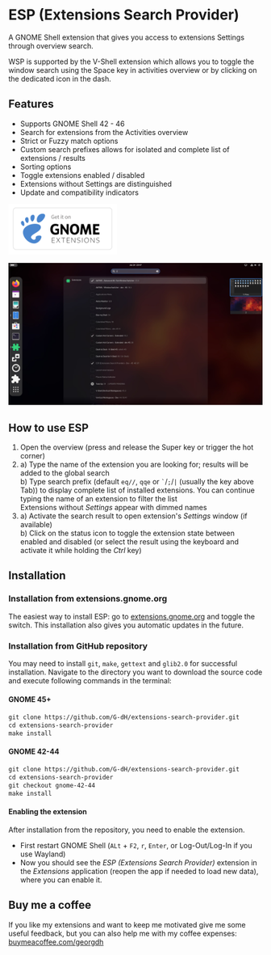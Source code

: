 # ESP (Extensions Search Provider)
A GNOME Shell extension that gives you access to extensions Settings through overview search.

WSP is supported by the V-Shell extension which allows you to toggle the window search using the Space key in activities overview or by clicking on the dedicated icon in the dash.

## Features
- Supports GNOME Shell 42 - 46
- Search for extensions from the Activities overview
- Strict or Fuzzy match options
- Custom search prefixes allows for isolated and complete list of extensions / results
- Sorting options
- Toggle extensions enabled / disabled
- Extensions without Settings are distinguished
- Update and compatibility indicators

[<img alt="" height="100" src="https://raw.githubusercontent.com/andyholmes/gnome-shell-extensions-badge/master/get-it-on-ego.svg?sanitize=true">](https://extensions.gnome.org/extension/6721)

![ESP (Extensions Search Provider)](screenshot.jpg)

## How to use ESP
1.  Open the overview (press and release the Super key or trigger the hot corner)
2.  a) Type the name of the extension you are looking for; results will be added to the global search<br>
    b) Type search prefix (default `eq//`, `qqe` or ``` ` ```/`;`/`|` (usually the key above Tab)) to display complete list of installed extensions. You can continue typing the name of an extension to filter the list<br>
    Extensions without *Settings* appear with dimmed names<br>
3.  a) Activate the search result to open extension's *Settings* window (if available)<br>
    b) Click on the status icon to toggle the extension state between enabled and disabled (or select the result using the keyboard and activate it while holding the *Ctrl* key)

## Installation
### Installation from extensions.gnome.org
The easiest way to install ESP: go to [extensions.gnome.org](https://extensions.gnome.org/extension/6721) and toggle the switch. This installation also gives you automatic updates in the future.

### Installation from GitHub repository
You may need to install `git`, `make`, `gettext` and `glib2.0` for successful installation.
Navigate to the directory you want to download the source code and execute following commands in the terminal:

#### GNOME 45+

    git clone https://github.com/G-dH/extensions-search-provider.git
    cd extensions-search-provider
    make install

#### GNOME 42-44

    git clone https://github.com/G-dH/extensions-search-provider.git
    cd extensions-search-provider
    git checkout gnome-42-44
    make install

#### Enabling the extension
After installation from the repository, you need to enable the extension.

- First restart GNOME Shell (`ALt` + `F2`, `r`, `Enter`, or Log-Out/Log-In if you use Wayland)
- Now you should see the *ESP (Extensions Search Provider)* extension in the *Extensions* application (reopen the app if needed to load new data), where you can enable it.

## Buy me a coffee
If you like my extensions and want to keep me motivated give me some useful feedback, but you can also help me with my coffee expenses:
[buymeacoffee.com/georgdh](https://buymeacoffee.com/georgdh)
